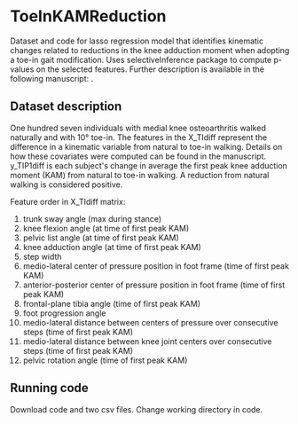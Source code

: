 # ToeInKAMReduction
Dataset and code for lasso regression model that identifies kinematic changes related to reductions in the knee adduction moment when adopting a toe-in gait modification. Uses selectiveInference package to compute p-values on the selected features. Further description is available in the following manuscript: .

## Dataset description
One hundred seven individuals with medial knee osteoarthritis walked naturally and with 10° toe-in. The features in the X_TIdiff represent the difference in a kinematic variable from natural to toe-in walking. Details on how these covariates were computed can be found in the manuscript. y_TIP1diff is each subject's change in average the first peak knee adduction moment (KAM) from natural to toe-in walking. A reduction from natural walking is considered positive. 

Feature order in X_TIdiff matrix:
1) trunk sway angle (max during stance)
2) knee flexion angle (at time of first peak KAM)
3) pelvic list angle (at time of first peak KAM)
4) knee adduction angle (at time of first peak KAM)
5) step width
6) medio-lateral center of pressure position in foot frame (time of first peak KAM)
7) anterior-posterior center of pressure position in foot frame (time of first peak KAM)
8) frontal-plane tibia angle (time of first peak KAM)
9) foot progression angle
10) medio-lateral distance between centers of pressure over consecutive steps (time of first peak KAM)
11) medio-lateral distance between knee joint centers over consecutive steps (time of first peak KAM)
12) pelvic rotation angle (time of first peak KAM)

## Running code
Download code and two csv files. Change working directory in code.

